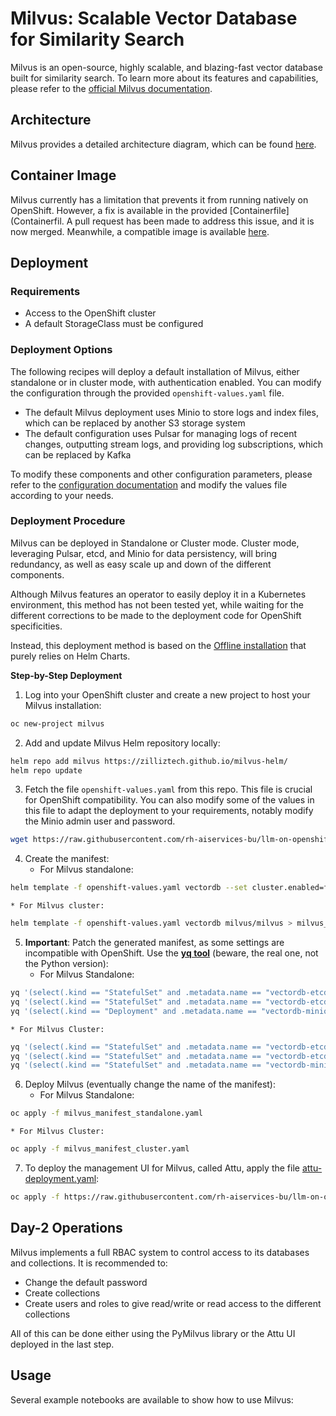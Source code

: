 **Milvus: Scalable Vector Database for Similarity Search**
=====================================================

Milvus is an open-source, highly scalable, and blazing-fast vector database built for similarity search. To learn more about its features and capabilities, please refer to the [official Milvus documentation](https://milvus.io/docs/overview.md).

**Architecture**
---------------

Milvus provides a detailed architecture diagram, which can be found [here](https://milvus.io/static/0bc2e74d0a1b20bbfb91bdbd03f77e5e/1263b/architecture_diagram.png).

**Container Image**
-----------------

Milvus currently has a limitation that prevents it from running natively on OpenShift. However, a fix is available in the provided [Containerfile](Containerfil. A pull request has been made to address this issue, and it is now merged. Meanwhile, a compatible image is available [here](https://quay.io/repository/rh-data-services/milvus-openshift).

**Deployment**
------------

### Requirements

* Access to the OpenShift cluster
* A default StorageClass must be configured

### Deployment Options

The following recipes will deploy a default installation of Milvus, either standalone or in cluster mode, with authentication enabled. You can modify the configuration through the provided `openshift-values.yaml` file.

* The default Milvus deployment uses Minio to store logs and index files, which can be replaced by another S3 storage system
* The default configuration uses Pulsar for managing logs of recent changes, outputting stream logs, and providing log subscriptions, which can be replaced by Kafka

To modify these components and other configuration parameters, please refer to the [configuration documentation](https://milvus.io/docs/deploy_s3.md) and modify the values file according to your needs.

### Deployment Procedure

Milvus can be deployed in Standalone or Cluster mode. Cluster mode, leveraging Pulsar, etcd, and Minio for data persistency, will bring redundancy, as well as easy scale up and down of the different components.

Although Milvus features an operator to easily deploy it in a Kubernetes environment, this method has not been tested yet, while waiting for the different corrections to be made to the deployment code for OpenShift specificities.

Instead, this deployment method is based on the [Offline installation](https://milvus.io/docs/install_offline-m.md) that purely relies on Helm Charts.

**Step-by-Step Deployment**

1. Log into your OpenShift cluster and create a new project to host your Milvus installation:
```bash
oc new-project milvus
```
2. Add and update Milvus Helm repository locally:
```bash
helm repo add milvus https://zilliztech.github.io/milvus-helm/
helm repo update
```
3. Fetch the file `openshift-values.yaml` from this repo. This file is crucial for OpenShift compatibility. You can also modify some of the values in this file to adapt the deployment to your requirements, notably modify the Minio admin user and password.
```bash
wget https://raw.githubusercontent.com/rh-aiservices-bu/llm-on-openshift/main/vector-databases/milvus/openshift-values.yaml
```
4. Create the manifest:
	* For Milvus standalone:
```bash
helm template -f openshift-values.yaml vectordb --set cluster.enabled=false --set etcd.replicaCount=1 --set minio.mode=standalone --set pulsar.enabled=false milvus/milvus > milvus_manifest_standalone.yaml
```
	* For Milvus cluster:
```bash
helm template -f openshift-values.yaml vectordb milvus/milvus > milvus_manifest_cluster.yaml
```
5. **Important**: Patch the generated manifest, as some settings are incompatible with OpenShift. Use the **[yq tool](https://mikefarah.gitbook.io/yq/)** (beware, the real one, not the Python version):
	* For Milvus Standalone:
```bash
yq '(select(.kind == "StatefulSet" and .metadata.name == "vectordb-etcd") | .spec.template.spec.securityContext) = {}' -i mi
yq '(select(.kind == "StatefulSet" and .metadata.name == "vectordb-etcd") | .spec.template.spec.containers[0].securityContext) = {"capabilities": {"drop": ["ALL"]}, "runAsNonRoot": true, "allowPrivilegeEscalation": false}' -i milvus_manifest_standalone.yaml
yq '(select(.kind == "Deployment" and .metadata.name == "vectordb-minio") | .spec.template.spec.securityContext) = {"capabilities": {"drop": ["ALL"]}, "runAsNonRoot": true, "allowPrivilegeEscalation": false}' -i milvus_manifest_standalone.yaml
```
	* For Milvus Cluster:
```bash
yq '(select(.kind == "StatefulSet" and .metadata.name == "vectordb-etcd") | .spec.template.spec.securityContext) = {}' -i milvus_manifest_cluster.yaml
yq '(select(.kind == "StatefulSet" and .metadata.name == "vectordb-etcd") | .spec.template.spec.containers[0].securityContext) = {"capabilities": {"drop": ["ALL"]}, "runAsNonRoot": true, "allowPrivilegeEscalation": false}' -i milvus_manifest_cluster.yaml
yq '(select(.kind == "StatefulSet" and .metadata.name == "vectordb-minio") | .spec.template.spec.securityContext) = {"capabilities": {"drop": ["ALL"]}, "runAsNonRoot": true, "allowPrivilegeEscalation": false}' -i milvus_manifest_cluster.yaml
```
6. Deploy Milvus (eventually change the name of the manifest):
	* For Milvus Standalone:
```bash
oc apply -f milvus_manifest_standalone.yaml
```
	* For Milvus Cluster:
```bash
oc apply -f milvus_manifest_cluster.yaml
```
7. To deploy the management UI for Milvus, called Attu, apply the file [attu-deployment.yaml](attu-deployment.yaml):
```bash
oc apply -f https://raw.githubusercontent.com/rh-aiservices-bu/llm-on-openshift/main/vector-databases/milvus/attu-deployment.yaml
```
**Day-2 Operations**
-------------------

Milvus implements a full RBAC system to control access to its databases and collections. It is recommended to:

* Change the default password
* Create collections
* Create users and roles to give read/write or read access to the different collections

All of this can be done either using the PyMilvus library or the Attu UI deployed in the last step.

**Usage**
-----

Several example notebooks are available to show how to use Milvus:

